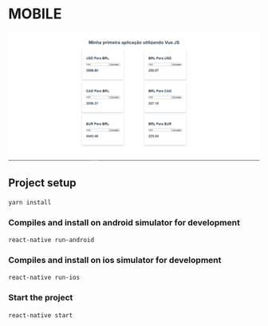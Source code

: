 # MOBILE

![alt text](https://raw.githubusercontent.com/gagigante/VUEJS-CURRENCY-CONVERTER/master/Screenshots/print.png)

## Project setup
```
yarn install
```

### Compiles and install on android simulator for development
```
react-native run-android
```

### Compiles and install on ios simulator for development
```
react-native run-ios
```

### Start the project
```
react-native start
```
